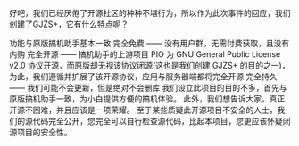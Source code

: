 好吧，我们已经厌倦了开源社区的种种不堪行为，所以作为此次事件的回应，我们创建了GJZS+，它有什么特点呢？

功能与原版搞机助手基本一致
完全免费 —— 没有用户群，无需付费获取，且没有内购
完全开源 —— 搞机助手的上游项目 PIO 为 GNU General Public License v2.0 协议开源，而原版却无视该协议闭源(这也是我们创建 GJZS+ 的目的之一)，为此，我们遵循并扩展了该开源协议，应用与服务器端都将完全开源
完全持久 —— 我们可能不会更新，但是绝对不会删库 我们设立此项目的目的不多，首先与原版搞机助手一致，为小白提供方便的搞机体验。 此外，我们想告诉大家，真正开源不困难，并且应该是一项荣耀。 至于某些质疑此开源项目不安全的人士，我们的源代码完全公开，您完全可以自行检查源代码，比起本项目，您更应该怀疑闭源项目的安全性。